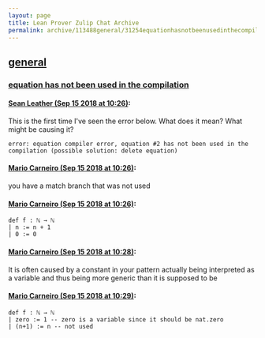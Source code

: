 ```yaml
---
layout: page
title: Lean Prover Zulip Chat Archive 
permalink: archive/113488general/31254equationhasnotbeenusedinthecompilation.html
---
```


## [general](index.html)
### [equation has not been used in the compilation](31254equationhasnotbeenusedinthecompilation.html)

#### [Sean Leather (Sep 15 2018 at 10:26)](https://leanprover.zulipchat.com/#narrow/stream/113488-general/topic/equation%20has%20not%20been%20used%20in%20the%20compilation/near/134002534):
This is the first time I've seen the error below. What does it mean? What might be causing it?

```lean
error: equation compiler error, equation #2 has not been used in the compilation (possible solution: delete equation)
```

#### [Mario Carneiro (Sep 15 2018 at 10:26)](https://leanprover.zulipchat.com/#narrow/stream/113488-general/topic/equation%20has%20not%20been%20used%20in%20the%20compilation/near/134002547):
you have a match branch that was not used

#### [Mario Carneiro (Sep 15 2018 at 10:26)](https://leanprover.zulipchat.com/#narrow/stream/113488-general/topic/equation%20has%20not%20been%20used%20in%20the%20compilation/near/134002559):
```
def f : ℕ → ℕ
| n := n + 1
| 0 := 0
```

#### [Mario Carneiro (Sep 15 2018 at 10:28)](https://leanprover.zulipchat.com/#narrow/stream/113488-general/topic/equation%20has%20not%20been%20used%20in%20the%20compilation/near/134002576):
It is often caused by a constant in your pattern actually being interpreted as a variable and thus being more generic than it is supposed to be

#### [Mario Carneiro (Sep 15 2018 at 10:29)](https://leanprover.zulipchat.com/#narrow/stream/113488-general/topic/equation%20has%20not%20been%20used%20in%20the%20compilation/near/134002617):
```
def f : ℕ → ℕ
| zero := 1 -- zero is a variable since it should be nat.zero
| (n+1) := n -- not used
```

